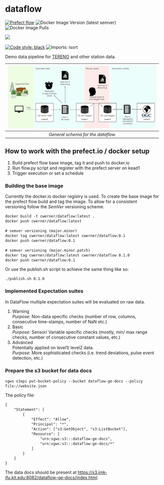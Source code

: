 # dataflow

[![Prefect flow](https://img.shields.io/badge/etl-%20prefect-blue)](https://github.com/prefectHQ/prefect)
![Docker Image Version (latest semver)](https://img.shields.io/docker/v/cwerner/dataflow?sort=semver)
![Docker Image Pulls](https://img.shields.io/docker/pulls/cwerner/dataflow)

![](https://img.shields.io/docker/pulls/cwerner/dataflow/kong.svg)

[![Code style: black](https://img.shields.io/badge/code%20style-black-000000.svg)](https://github.com/psf/black)
![Imports: isort](https://img.shields.io/badge/imports-isort-orange)

Demo data pipeline for [TERENO](https://www.tereno.net) and other station data.

| ![dataflow](assets/dataflow.png) | 
|:--:| 
| *General schema for the dataflow* |

## How to work with the prefect.io / docker setup

1. Build prefect flow base image, tag it and push to docker.io
2. Run flow.py script and register with the prefect server on kead1
3. Trigger execution or set a schedule

### Building the base image

Currently the docker.io docker registry is used. To create the base image for the prefect flow build and tag the image. To allow for a consistent versioning follow the *SemVer* versioning scheme.

```
docker build -t cwerner/dataflow:latest .
docker push cwerner/dataflow:latest

# semver versioning (major.minor)
docker tag cwerner/dataflow:latest cwerner/dataflow:0.1
docker push cwerner/dataflow:0.1

# semver versioning (major.minor.patch)
docker tag cwerner/dataflow:latest cwerner/dataflow 0.1.0
docker push cwerner/dataflow:0.1
```

Or use the publish.sh script to achieve the same thing like so:
```
./publish.sh 0.1.0
```

### Implemented Expectation suites

In DataFlow multiple expectation suites will be evaluated on raw data.

1. Warning  
*Purpose:* Non-data specific checks (number of row, columns, consecutive time-stamps, number of NaN etc.)
2. Basic  
*Purpose:* Sensor/ Variable specific checks (mostly, min/ max range checks, number of consecutive constant values, etc.)
3. Advanced   
Potentially applied on level1/ level2 data.  
*Purpose:* More sophisticated checks (i.e. trend deviations, pulse event detection, etc.)


### Prepare the s3 bucket for data docs

```
sgws s3api put-bucket-policy --bucket dataflow-ge-docs --policy file://website.json
```

The policy file:

```
{   
    "Statement": [     
        {       
            "Effect": "Allow",
            "Principal": "*",       
            "Action": ["s3:GetObject", "s3:ListBucket"],
            "Resource": [
                "urn:sgws:s3:::dataflow-ge-docs",         
                "urn:sgws:s3:::dataflow-ge-docs/*"       
            ]     
        }   
    ] 
}
```

The data docs should be present at https://s3.imk-ifu.kit.edu:8082/dataflow-ge-docs/index.html.

